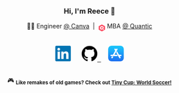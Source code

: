 <h3 align="center">Hi, I'm Reece 👋</h3>

<!-- Headline -->
<p align="center">
  🧑‍💻 Engineer <a href="https://github.com/Canva">@ Canva</a>
    &nbsp;|&nbsp;
    <sub><sub><img alt="Quantic" width="16.5px" src="https://raw.githubusercontent.com/reececomo/reececomo/main/assets/quantic-sbt.png" /></sub></sub> MBA <a href="https://quantic.edu/">@ Quantic</a>
</p>

<!-- Links -->
<p align="center">
  <kbd>
    <br/>
    &nbsp;
    <!-- LinkedIn -->
    <a href="https://www.linkedin.com/in/reececomo/"><!--
      --><img alt="LinkedIn" width="36px" src="https://raw.githubusercontent.com/reececomo/reececomo/main/assets/linkedin.png" /><!--
    --></a>
    &nbsp;
    <!-- GitHub -->
    <a href="https://github.com/reececomo"><!--
      --><picture><!--
        --><source media="(prefers-color-scheme: dark)" srcset="https://raw.githubusercontent.com/reececomo/reececomo/main/assets/github-w.png"><!--
        --><img alt="GitHub" width="36px" src="https://raw.githubusercontent.com/reececomo/reececomo/main/assets/github.png" />
      </picture><!--
    --></a>
    &nbsp;
    <!-- App Store -->
    <a href="https://apps.apple.com/au/developer/playmatic-pty-ltd/id1486480408"><!--
      --><img alt="App Store" width="36px" src="https://raw.githubusercontent.com/reececomo/reececomo/main/assets/apple-appstore.png" /><!--
    --></a>
    &nbsp;
    <br/>
    &nbsp;
  </kbd>
</p>

<!-- Bonus -->
<p align="center">
  🎮 <sub><b>Like remakes of old games? Check out <a href="https://apps.apple.com/au/app/tiny-cup-world-soccer/id1599875896">Tiny Cup: World Soccer!</a></b></sub>
</p>

